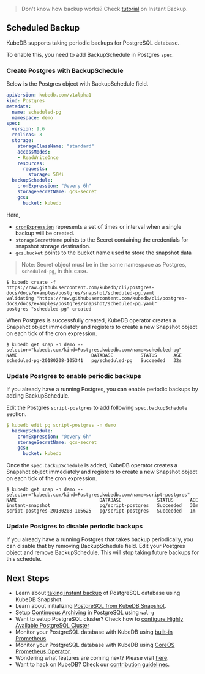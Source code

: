 > Don't know how backup works?  Check [tutorial](/docs/guides/postgres/snapshot/instant_backup.md) on Instant Backup.

## Scheduled Backup

KubeDB supports taking periodic backups for PostgreSQL database.

To enable this, you need to add BackupSchedule in Postgres `spec`.

### Create Postgres with BackupSchedule

Below is the Postgres object with BackupSchedule field.

```yaml
apiVersion: kubedb.com/v1alpha1
kind: Postgres
metadata:
  name: scheduled-pg
  namespace: demo
spec:
  version: 9.6
  replicas: 3
  storage:
    storageClassName: "standard"
    accessModes:
    - ReadWriteOnce
    resources:
      requests:
        storage: 50Mi
  backupSchedule:
    cronExpression: "@every 6h"
    storageSecretName: gcs-secret
    gcs:
      bucket: kubedb
```

Here,

 - [`cronExpression`](https://github.com/robfig/cron/blob/v2/doc.go) represents a set of times or interval when a single backup will be created.
 - `storageSecretName` points to the Secret containing the credentials for snapshot storage destination.
 - `gcs.bucket` points to the bucket name used to store the snapshot data

> Note: Secret object must be in the same namespace as Postgres, `scheduled-pg`, in this case.


```console
$ kubedb create -f https://raw.githubusercontent.com/kubedb/cli/postgres-docs/docs/examples/postgres/snapshot/scheduled-pg.yaml
validating "https://raw.githubusercontent.com/kubedb/cli/postgres-docs/docs/examples/postgres/snapshot/scheduled-pg.yaml"
postgres "scheduled-pg" created
```

When Postgres is successfully created, KubeDB operator creates a Snapshot object immediately and registers to create a new Snapshot object on each tick of the cron expression.

```console
$ kubedb get snap -n demo --selector="kubedb.com/kind=Postgres,kubedb.com/name=scheduled-pg"
NAME                           DATABASE          STATUS      AGE
scheduled-pg-20180208-105341   pg/scheduled-pg   Succeeded   32s
```

### Update Postgres to enable periodic backups

If you already have a running Postgres, you can enable periodic backups by adding BackupSchedule.

Edit the Postgres `script-postgres` to add following `spec.backupSchedule` section.

```yaml
$ kubedb edit pg script-postgres -n demo
  backupSchedule:
    cronExpression: "@every 6h"
    storageSecretName: gcs-secret
    gcs:
      bucket: kubedb
```

Once the `spec.backupSchedule` is added, KubeDB operator creates a Snapshot object immediately and registers to create a new Snapshot object on each tick of the cron expression.

```console
$ kubedb get snap -n demo --selector="kubedb.com/kind=Postgres,kubedb.com/name=script-postgres"
NAME                              DATABASE             STATUS      AGE
instant-snapshot                  pg/script-postgres   Succeeded   30m
script-postgres-20180208-105625   pg/script-postgres   Succeeded   1m
```

### Update Postgres to disable periodic backups

If you already have a running Postgres that takes backup periodically, you can disable that by removing BackupSchedule field.
Edit your Postgres object and remove BackupSchedule. This will stop taking future backups for this schedule.

## Next Steps
- Learn about [taking instant backup](/docs/guides/postgres/snapshot/instant_backup.md) of PostgreSQL database using KubeDB Snapshot.
- Learn about initializing [PostgreSQL from KubeDB Snapshot](/docs/guides/postgres/initialization/snapshot_source.md).
- Setup [Continuous Archiving](/docs/guides/postgres/snapshot/continuous_archiving.md) in PostgreSQL using `wal-g`
- Want to setup PostgreSQL cluster? Check how to [configure Highly Available PostgreSQL Cluster](/docs/guides/postgres/clustering/ha_cluster.md)
- Monitor your PostgreSQL database with KubeDB using [built-in Prometheus](/docs/guides/postgres/monitoring/using-builtin-prometheus.md).
- Monitor your PostgreSQL database with KubeDB using [CoreOS Prometheus Operator](/docs/guides/postgres/monitoring/using-coreos-prometheus-operator.md).
- Wondering what features are coming next? Please visit [here](/docs/roadmap.md).
- Want to hack on KubeDB? Check our [contribution guidelines](/docs/CONTRIBUTING.md).

